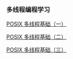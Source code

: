 ### 多线程编程学习

[POSIX 多线程基础（一）](https://github.com/AngryHacker/ocean/blob/master/multithreaded%20programming/posix_thread_basic_01.md)

[POSIX 多线程基础（二）](https://github.com/AngryHacker/ocean/blob/master/multithreaded%20programming/posix_thread_basic_02.md)

[POSIX 多线程基础（三）](https://github.com/AngryHacker/ocean/blob/master/multithreaded%20programming/posix_thread_basic_03.md)
